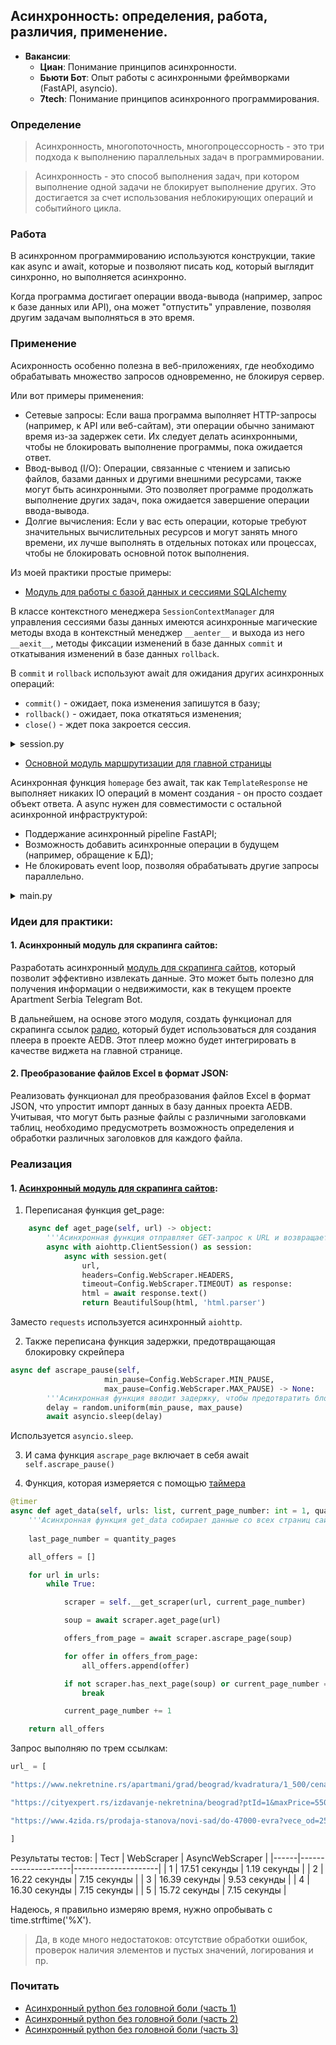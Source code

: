 ## Асинхронность: определения, работа, различия, применение.

- **Вакансии**:
  - **Циан**: Понимание принципов асинхронности.
  - **Бьюти Бот**: Опыт работы с асинхронными фреймворками (FastAPI, asyncio).
  - **7tech**: Понимание принципов асинхронного программирования.

### Определение
> Асинхронность, многопоточность, многопроцессорность - это три подхода к выполнению параллельных задач в программировании.

> Асинхронность - это способ выполнения задач, при котором выполнение одной задачи не блокирует выполнение других. Это достигается за счет использования неблокирующих операций и событийного цикла.

### Работа 
В асинхронном программированию используются конструкции, такие как async и await, которые и позволяют писать код, который выглядит синхронно, но выполняется асинхронно.

Когда программа достигает операции ввода-вывода (например, запрос к базе данных или API), она может "отпустить" управление, позволяя другим задачам выполняться в это время.

### Применение 
Асихронность особенно полезна в веб-приложениях, где необходимо обрабатывать множество запросов одновременно, не блокируя сервер.

Или вот примеры применения:
- Сетевые запросы: Если ваша программа выполняет HTTP-запросы (например, к API или веб-сайтам), эти операции обычно занимают время из-за задержек сети. Их следует делать асинхронными, чтобы не блокировать выполнение программы, пока ожидается ответ.
- Ввод-вывод (I/O): Операции, связанные с чтением и записью файлов, базами данных и другими внешними ресурсами, также могут быть асинхронными. Это позволяет программе продолжать выполнение других задач, пока ожидается завершение операции ввода-вывода.
- Долгие вычисления: Если у вас есть операции, которые требуют значительных вычислительных ресурсов и могут занять много времени, их лучше выполнять в отдельных потоках или процессах, чтобы не блокировать основной поток выполнения.

Из моей практики простые примеры: 
- [Модуль для работы с базой данных и сессиями SQLAlchemy](https://github.com/mikey-semy/work-aedb/blob/main/app/database/session.py)

В классе контекстного менеджера `SessionContextManager` для управления сессиями базы данных имеются асинхронные магические методы входа в контекстный менеджер `__aenter__` и выхода из него `__aexit__`, методы фиксации изменений в базе данных `commit` и откатывания изменений в базе данных `rollback`. 

В `commit` и `rollback` используют await для ожидания других асинхронных операций: 
- `commit()` - ожидает, пока изменения запишутся в базу;
- `rollback()` - ожидает, пока откатяться изменения;
- `close()` - ждет пока закроется сессия.

<details>
<summary>session.py</summary>

```python
class SessionContextManager():
    """
    Контекстный менеджер для управления сессиями базы данных.
    """

    def __init__(self) -> None:
        """
        Инициализирует экземпляр SessionContextManager.
        """
        self.db_session = DatabaseSession(config)
        self.session_factory = self.db_session.create_async_session_factory()
        self.session = None

    async def __aenter__(self) -> 'SessionContextManager':
        """
        Асинхронный метод входа в контекстный менеджер.

        Returns:
            SessionContextManager: Экземпляр текущего контекстного менеджера.
        """
        self.session = self.session_factory()
        return self

    async def __aexit__(self, *args: object) -> None:
        """
        Асинхронный метод выхода из контекстного менеджера.

        Args:
            *args: Аргументы, передаваемые при выходе из контекста.
        """
        await self.rollback()

    async def commit(self) -> None:
        """
        Асинхронно фиксирует изменения в базе данных и закрывает сессию.
        """
        await self.session.commit()
        await self.session.close()
        self.session = None

    async def rollback(self) -> None:
        """
        Асинхронно откатывает изменения в базе данных и закрывает сессию.
        """
        await self.session.rollback()
        await self.session.close()
        self.session = None
```

</details>

- [Основной модуль маршрутизации для главной страницы](https://github.com/mikey-semy/work-aedb/blob/main/app/routers/v1/main.py)

Асинхронная функция `homepage` без await, так как `TemplateResponse` не выполняет никаких IO операций в момент создания - он просто создает объект ответа. А async нужен для совместимости с остальной асинхронной инфраструктурой:
- Поддержание асинхронный pipeline FastAPI;
- Возможность добавить асинхронные операции в будущем (например, обращение к БД);
- Не блокировать event loop, позволяя обрабатывать другие запросы параллельно.

<details>
<summary>main.py</summary>

```python
"""
Основной модуль маршрутизации для приложения AEDB.

Этот модуль определяет маршруты для главной страницы. 
Он использует шаблоны Jinja2 для рендеринга HTML-ответов.

Маршруты:
- /: Главная страница

Каждый маршрут возвращает HTML-ответ, используя соответствующий шаблон.
"""
from fastapi import APIRouter, Request
from fastapi.responses import HTMLResponse
from fastapi.templating import Jinja2Templates

from app.const import main_params, templates_path

templates = Jinja2Templates(directory=str(templates_path))

router = APIRouter(**main_params)

@router.get("/", response_class=HTMLResponse)
async def homepage(request: Request):
    """
    Обрабатывает запросы к главной странице.

    Args:
        request (Request): Объект запроса FastAPI.

    Returns:
        TemplateResponse: Отрендеренный HTML-ответ для главной страницы.
    """
    context = {
        "title": "AEDB",
        }
    return templates.TemplateResponse(
        request=request,
        name="index.html",
        context=context
    )
```

</details>


### Идеи для практики:
#### 1. Асинхронный модуль для скрапинга сайтов:

Разработать асинхронный [модуль для скрапинга сайтов](https://github.com/mikey-semy/apartment-serbia-telegrambot/blob/master/app/modules/WebScraper.py), который позволит эффективно извлекать данные. Это может быть полезно для получения информации о недвижимости, как в текущем проекте Apartment Serbia Telegram Bot.

В дальнейшем, на основе этого модуля, создать функционал для скрапинга ссылок [радио](https://radiopotok.ru/), который будет использоваться для создания плеера в проекте AEDB. Этот плеер можно будет интегрировать в качестве виджета на главной странице.

#### 2. Преобразование файлов Excel в формат JSON:

Реализовать функционал для преобразования файлов Excel в формат JSON, что упростит импорт данных в базу данных проекта AEDB.
Учитывая, что могут быть разные файлы с различными заголовками таблиц, необходимо предусмотреть возможность определения и обработки различных заголовков для каждого файла.

### Реализация 
#### 1. [Асинхронный модуль для скрапинга сайтов](https://github.com/mikey-semy/apartment-serbia-telegrambot/blob/master/app/modules/AsyncWebScraper.py):

1. Переписаная функция get_page:

```python
    async def aget_page(self, url) -> object:
        '''Асинхронная функция отправляет GET-запрос к URL и возвращает объект BeautifulSoup'''
        async with aiohttp.ClientSession() as session:
            async with session.get(
                url, 
                headers=Config.WebScraper.HEADERS, 
                timeout=Config.WebScraper.TIMEOUT) as response:
                html = await response.text()
                return BeautifulSoup(html, 'html.parser')
```
Заместо `requests` используется асинхронный `aiohttp`.

2. Также переписана функция задержки, предотвращающая блокировку скрейпера
```python
async def ascrape_pause(self, 
                     min_pause=Config.WebScraper.MIN_PAUSE, 
                     max_pause=Config.WebScraper.MAX_PAUSE) -> None:
        '''Асинхронная функция вводит задержку, чтобы предотвратить блокировку скрейпера'''
        delay = random.uniform(min_pause, max_pause)
        await asyncio.sleep(delay)
```
Используется `asyncio.sleep`.

3. И сама функция `ascrape_page` включает в себя await `self.ascrape_pause()`

4. Функция, которая измеряется с помощью [таймера](https://gist.github.com/mikey-semy/30d78d781d42cc5179ca5a654480f0ca)

```python
@timer
async def aget_data(self, urls: list, current_page_number: int = 1, quantity_pages: int = Config.WebScraper.QUANTITY_PAGE) -> list:
    '''Асинхронная функция get_data собирает данные со всех страниц сайта'''
       
    last_page_number = quantity_pages

    all_offers = []

    for url in urls:
        while True:

            scraper = self.__get_scraper(url, current_page_number)

            soup = await scraper.aget_page(url)

            offers_from_page = await scraper.ascrape_page(soup)

            for offer in offers_from_page:
                all_offers.append(offer)

            if not scraper.has_next_page(soup) or current_page_number == last_page_number:
                break

            current_page_number += 1

    return all_offers
```

Запрос выполняю по трем ссылкам: 

```python
url_ = [

"https://www.nekretnine.rs/apartmani/grad/beograd/kvadratura/1_500/cena/0_1000000",

"https://cityexpert.rs/izdavanje-nekretnina/beograd?ptId=1&maxPrice=550&polygonsArray=Novi%20Beograd",

"https://www.4zida.rs/prodaja-stanova/novi-sad/do-47000-evra?vece_od=25m2&manje_od=30m2&skuplje_od=45000eur"

]
```

Результаты тестов: 
| Тест | WebScraper | AsyncWebScraper |
|------|---------------------|---------------------|
| 1    | 17.51 секунды        | 1.19 секунды        |
| 2    | 16.22 секунды        | 7.15 секунды        |
| 3    | 16.39 секунды        | 9.53 секунды        |
| 4    | 16.30 секунды        | 7.15 секунды        |
| 5    | 15.72 секунды        | 7.15 секунды        |

Надеюсь, я правильно измеряю время, нужно опробывать с time.strftime('%X').
> Да, в коде много недостатоков: отсутствие обработки ошибок, проверок наличия элементов и пустых значений, логирования и пр.

### Почитать
- [Асинхронный python без головной боли (часть 1)](https://habr.com/ru/articles/667630/)
- [Асинхронный python без головной боли (часть 2)](https://habr.com/ru/articles/671798/)
- [Асинхронный python без головной боли (часть 3)](https://habr.com/ru/articles/774582/)
